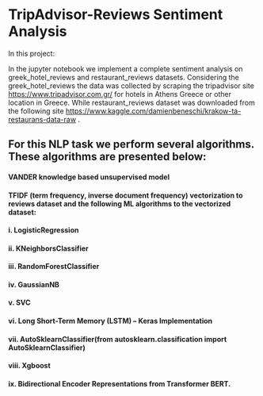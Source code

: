 # TripAdvisor-Reviews Sentiment Analysis

In this project:

In the jupyter notebook we implement a complete sentiment analysis on greek_hotel_reviews and restaurant_reviews datasets. Considering the greek_hotel_reviews the data was collected by scraping the tripadvisor site https://www.tripadvisor.com.gr/ for hotels in Athens Greece or other location in Greece. While restaurant_reviews dataset was downloaded from the following site https://www.kaggle.com/damienbeneschi/krakow-ta-restaurans-data-raw .

## For this NLP task we perform several algorithms. These algorithms are presented below:

####  VANDER knowledge based unsupervised model
####  TFIDF (term frequency, inverse document frequency) vectorization to reviews dataset and the following ML algorithms to the vectorized dataset:
#### i. LogisticRegression
#### ii. KNeighborsClassifier
#### iii. RandomForestClassifier
#### iv. GaussianNB
#### v. SVC
#### vi. Long Short-Term Memory (LSTM) – Keras Implementation
#### vii. AutoSklearnClassifier(from autosklearn.classification import AutoSklearnClassifier)
#### viii. Xgboost
#### ix.  Bidirectional Encoder Representations from Transformer BERT.


